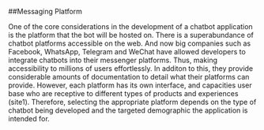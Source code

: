 ##Messaging Platform

One of the core considerations in the development of a chatbot application is the platform that the bot will be hosted on. There is a superabundance of chatbot platforms accessible on the web. And now big companies such as Facebook, WhatsApp, Telegram and WeChat have allowed developers to integrate chatbots into their messenger platforms. Thus, making accessibility to millions of users effortlessly. In additon to this, they provide considerable amounts of documentation to detail what their platforms can provide. However, each platform has its own interface, and capacities user base who are receptive to different types of products and experiences (site1). Therefore, selecting the appropriate platform depends on the type of chatbot being developed and the targeted demographic the application is intended for. 

<!-- " However, each platform has its own interface, and capacities user base who are receptive to different types of products and experiences (site1)."

-->
